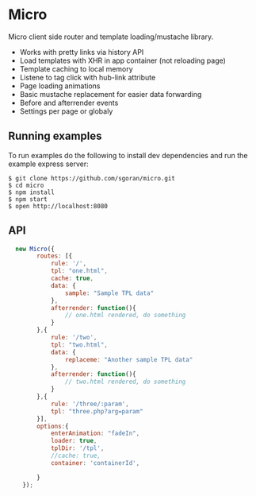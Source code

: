 # Micro

Micro client side router and template loading/mustache library.

- Works with pretty links via history API
- Load templates with XHR in app container (not reloading page)
- Template caching to local memory
- Listene to <a> tag click with hub-link attribute
- Page loading animations
- Basic mustache replacement for easier data forwarding
- Before and afterrender events
- Settings per page or globaly

## Running examples

  To run examples do the following to install dev dependencies and run the example express server:

    $ git clone https://github.com/sgoran/micro.git
    $ cd micro
    $ npm install
    $ npm start
    $ open http://localhost:8080

## API

```javascript
  new Micro({
        routes: [{
            rule: '/',
            tpl: "one.html",
            cache: true,
            data: {
                sample: "Sample TPL data"
            },
            afterrender: function(){
                // one.html rendered, do something
            }
        },{
            rule: '/two',
            tpl: "two.html",
            data: {
                replaceme: "Another sample TPL data"
            },
            afterrender: function(){
                // two.html rendered, do something
            }
        },{
            rule: '/three/:param',
            tpl: "three.php?arg=param"
        }],
        options:{
            enterAnimation: "fadeIn",
            loader: true,
            tplDir: '/tpl',
            //cache: true,
            container: 'containerId',

        } 
    });
    
    
